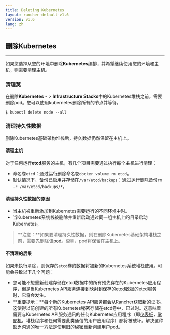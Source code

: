 ```yaml
---
title: Deleting Kubernetes
layout: rancher-default-v1.6
version: v1.6
lang: zh
---
```


## 删除Kubernetes

------

如果您选择从您的环境中删除**Kubernetes**编排，并希望继续使用您的环境和主机，则需要清理主机。

### 清理荚

在删除**Kubernetes** - > **Infrastructure Stacks**中的Kubernetes堆栈之前，需要删除pod。您可以使用kubernetes删除所有的节点并等待。

```
$ kubectl delete node --all

```

### 清理持久性数据

删除Kubernetes基础架构堆栈后，持久数据仍然保留在主机上。

#### 清理主机

对于任何运行**etcd**服务的主机，有几个项目需要通过执行每个主机进行清理：

- 命名卷`etcd`：通过运行删除命名卷`docker volume rm etcd`。
- 默认情况下，[备份](https://github.com/rancher/rancher.github.io/blob/master/rancher/v1.6/cn/kubernetes/deleting/%7B%7Bsite.baseurl%7D%7D/rancher/%7B%7Bpage.version%7D%7D/%7B%7Bpage.lang%7D%7D/kubernetes/backups)已启用并存储在`/var/etcd/backups`：通过运行删除备份`rm -r /var/etcd/backups/*`。

#### 清理持久性数据的原因

- 当主机被重新添加到Kubernetes需要运行的不同环境中时。
- 当Kubernetes系统栈被删除并重新启动通过同一组主机上的目录启动Kubernetes。

> **注意：**如果要清理持久性数据，则在删除Kubernetes基础架构堆栈之前，需要先删除该[pod](https://github.com/rancher/rancher.github.io/blob/master/rancher/v1.6/cn/kubernetes/deleting/index.md#cleaning-up-pods)。否则，pod将保留在主机上。

#### 不清理的后果

如果未执行清除，则保存的`etcd`卷的数据将被新的Kubernetes系统堆栈使用。可能会导致以下几个问题：

- 您可能不想重新创建存储在etcd数据中的所有预先存在的Kubernetes应用程序，但是当Kubernetes API服务连接到映射到保存的etcd数据的etcd服务时，它将会发生。
- **重要提示：**每个新的Kubernetes API服务都会从Rancher获取新的证书。这使得以前创建的所有Kubernetes秘密存储在etcd卷中，已过时。这意味着需要与Kubernetes API服务通讯的任何Kubernetes应用程序（即[仪表板](https://github.com/rancher/rancher.github.io/blob/master/rancher/v1.6/cn/kubernetes/deleting/%7B%7Bsite.baseurl%7D%7D/rancher/%7B%7Bpage.version%7D%7D/%7B%7Bpage.lang%7D%7D/kubernetes/addons/#dashboard)，[掌舵机](https://github.com/rancher/rancher.github.io/blob/master/rancher/v1.6/cn/kubernetes/deleting/%7B%7Bsite.baseurl%7D%7D/rancher/%7B%7Bpage.version%7D%7D/%7B%7Bpage.lang%7D%7D/kubernetes/addons/#helm)，堆栈程序和任何需要此类通信的用户应用程序）都将被破坏。解决这种缺乏沟通的唯一方法是使用旧的秘密重新创建用户pod。